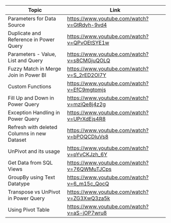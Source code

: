 | Topic | Link |
| ----- | ---- |
| Parameters for Data Source | https://www.youtube.com/watch?v=GtRdyh-9vd4 |
| Duplicate and Reference in Power Query | https://www.youtube.com/watch?v=QPvOEtSYE1w |
| Parameters - Value, List and Query | https://www.youtube.com/watch?v=s8CMGjuQOLQ |
| Fuzzy Match in Merge Join in Power BI | https://www.youtube.com/watch?v=S_2rED2OI7Y |
| Custom Functions | https://www.youtube.com/watch?v=EfC9mgtomjs |
| Fill Up and Down in Power Query | https://www.youtube.com/watch?v=mziQe8j4z2g |
| Exception Handling in Power Query | https://www.youtube.com/watch?v=UPrXdEjs4R8 |
| Refresh with deleted Columns in new Dataset | https://www.youtube.com/watch?v=bPOQCDluVs8 |
| UnPivot and its usage | https://www.youtube.com/watch?v=pYvCKJzh_6Y |
| Get Data from SQL Views | https://www.youtube.com/watch?v=76QWMuTJCps |
| GroupBy using Text Datatype | https://www.youtube.com/watch?v=6_m15c_QocQ |
| Transpose vs UnPivot in Power Query | https://www.youtube.com/watch?v=ZG3XwQ3za5k |
| Using Pivot Table | https://www.youtube.com/watch?v=aS-jOP7wru8 |
